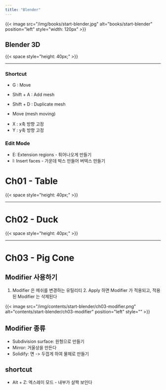 ```yaml
---
title: "Blender"
---
```


{{< image src="/img/books/start-blender.jpg"
alt="books/start-blender"
position="left"
style="width: 120px" >}}

## Blender 3D

{{< space style="height: 40px;" >}}

---

### Shortcut

- G : Move


- Shift + A : Add mesh
- Shift + D : Duplicate mesh


* Move (mesh moving)

- X : x축 방향 고정
- Y : y축 방향 고정

### Edit Mode

- E: Extension regions - 튀어나오게 만들기
- I: Insert faces - 가운데 박스 만들어 버텍스 만들기

# Ch01 - Table

{{< space style="height: 40px;" >}}

---

# Ch02 - Duck

{{< space style="height: 40px;" >}}

---

# Ch03 - Pig Cone

## Modifier 사용하기

1. Modifier 은 메쉬를 변경하는 유틸리티
   2. Apply 하면 Modifier 가 적용되고, 적용된 Modifier 는 삭제된다

{{< image src="/img/contents/start-blender/ch03-modifier.png"
alt="contents/start-blender/ch03-modifier"
position="left"
style="" >}}

## Modifier 종류
* Subdivision surface: 원형으로 만들기
* Mirror: 거울상을 만든다
* Solidify: 면 -> 두껍게 하여 물체로 만들기 


## shortcut
* Alt + Z: 엑스레이 모드 - 내부가 살짝 보인다

